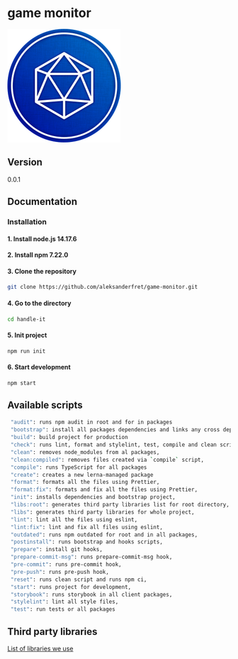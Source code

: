 # game monitor

![game monitor](./docs/img/game-monitor.png)

## Version

0.0.1

## Documentation

### Installation

#### 1. Install node.js 14.17.6

#### 2. Install npm 7.22.0

#### 3. Clone the repository

```bash
git clone https://github.com/aleksanderfret/game-monitor.git
```

#### 4. Go to the directory

```bash
cd handle-it
```

#### 5. Init project

```bash
npm run init
```

#### 6. Start development

```bash
npm start
```

## Available scripts

```bash
 "audit": runs npm audit in root and for in packages
 "bootstrap": install all packages dependencies and links any cross dependencies
 "build": build project for production
 "check": runs lint, format and stylelint, test, compile and clean scripts together,
 "clean": removes node_modules from al packages,
 "clean:compiled": removes files created via `compile` script,
 "compile": runs TypeScript for all packages
 "create": creates a new lerna-managed package
 "format": formats all the files using Prettier,
 "format:fix": formats and fix all the files using Prettier,
 "init": installs dependencies and bootstrap project,
 "libs:root": generates third party libraries list for root directory,
 "libs": generates third party libraries for whole project,
 "lint": lint all the files using eslint,
 "lint:fix": lint and fix all files using eslint,
 "outdated": runs npm outdated for root and in all packages,
 "postinstall": runs bootstrap and hooks scripts,
 "prepare": install git hooks,
 "prepare-commit-msg": runs prepare-commit-msg hook,
 "pre-commit": runs pre-commit hook,
 "pre-push": runs pre-push hook,
 "reset": runs clean script and runs npm ci,
 "start": runs project for development,
 "storybook": runs storybook in all client packages,
 "stylelint": lint all style files,
 "test": run tests or all packages
```

## Third party libraries

[List of libraries we use](https://github.com/aleksanderfret/game-moniotor/blob/master/third-party-libraries.md)
